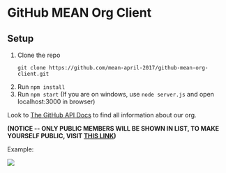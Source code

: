 # GitHub MEAN Org Client

## Setup

1. Clone the repo
    ```
    git clone https://github.com/mean-april-2017/github-mean-org-client.git
    ```
1. Run `npm install`
1. Run `npm start` (If you are on windows, use `node server.js` and open localhost:3000 in browser)

Look to [The GitHub API Docs](https://developer.github.com/v3/) to find all information about our org.

**(NOTICE -- ONLY PUBLIC MEMBERS WILL BE SHOWN IN LIST, TO MAKE YOURSELF PUBLIC, VISIT [THIS LINK](https://github.com/orgs/mean-april-2017/people))**

Example:

<img src="http://i.imgur.com/ppbppJf.png">
